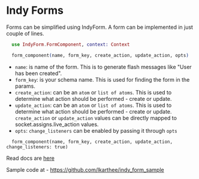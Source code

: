 
# Indy Forms

Forms can be simplified using IndyForm. A form can be implemented in just couple of lines.


```elixir
  use IndyForm.FormComponent, context: Context

  form_component(name, form_key, create_action, update_action, opts)
```

- `name`: is name of the form. This is to generate flash messages like "User has been created".
- `form_key`: is your schema name. This is used for finding the form in the params.
- `create_action`: can be an `atom` or `list of atoms`. This is used to determine what action should be performed - create or update.
- `update_action`: can be an `atom` or `list of atoms`. This is used to determine what action should be performed - create or update.
`create_action` or `update_action` values can be directly mapped to socket.assigns.live_action values. 
- `opts`: `change_listeners` can be enabled by passing it through `opts`

```
  form_component(name, form_key, create_action, update_action, change_listeners: true)
```

Read docs are [here](docs/forms.md)

Sample code at - https://github.com/lkarthee/indy_form_sample
